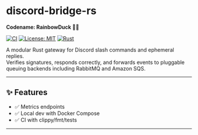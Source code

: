 # discord-bridge-rs  

**Codename: RainbowDuck 🌈🦆**

[![CI](https://github.com/bdhanley/discord-bridge-rs/actions/workflows/ci.yml/badge.svg)](https://github.com/bdhanley/discord-bridge-rs/actions/workflows/rust-ci.yml)
[![License: MIT](https://img.shields.io/badge/License-MIT-green.svg)](LICENSE)
[![Rust](https://img.shields.io/badge/rust-stable-blue.svg)](https://www.rust-lang.org/)

A modular Rust gateway for Discord slash commands and ephemeral replies.  
Verifies signatures, responds correctly, and forwards events to pluggable queuing backends including RabbitMQ and Amazon SQS.

---

## ✨ Features

- ✅ Metrics endpoints
- ✅ Local dev with Docker Compose
- ✅ CI with clippy/fmt/tests

---
